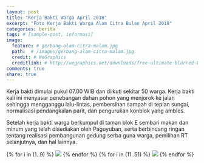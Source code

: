 ```yaml
---
layout: post
title: "Kerja Bakti Warga April 2018"
excerpt: "Foto Kerja Bakti Warga Alam Citra Bulan April 2018"
categories: berita
tags: # [sample-post, informasi]
image:
  feature: # gerbang-alam-citra-malam.jpg
  path:  # /images/gerbang-alam-citra-malam.jpg
  credit: # WeGraphics
  creditlink: # http://wegraphics.net/downloads/free-ultimate-blurred-background-pack/
comments: true
share: true
---
```


Kerja bakti dimulai pukul 07.00 WIB dan diikuti sekitar 50 warga. Kerja bakti kali ini menyasar penebangan dahan pohon yang menjorok ke jalan sehingga mengganggu lalu-lintas, pembersihan sampah di tepian sungai, normalisasi pendangkalan parit, dan pengurukan konblok yang ambles.

Setelah kerja bakti warga berkumpul di taman blok E sembari makan dan minum yang telah disediakan oleh Paguyuban, serta berbincang ringan tentang realisasi pembangunan gedung serba guna warga, pemilihan RT selanjutnya, dan hal lainnya.

{% for i in (1..9) %}
  <img src="{{ site.url }}/images/2018-april/kerjabakti/00{{ i }}.jpg">
{% endfor %}
{% for i in (11..51) %}
  <img src="{{ site.url }}/images/2018-april/kerjabakti/0{{ i }}.jpg">
{% endfor %}
